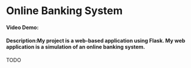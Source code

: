 # Online Banking System
#### Video Demo:  <URL HERE>
#### Description:My project is a web-based application using Flask. My web application is a simulation of an online banking system. 
TODO
